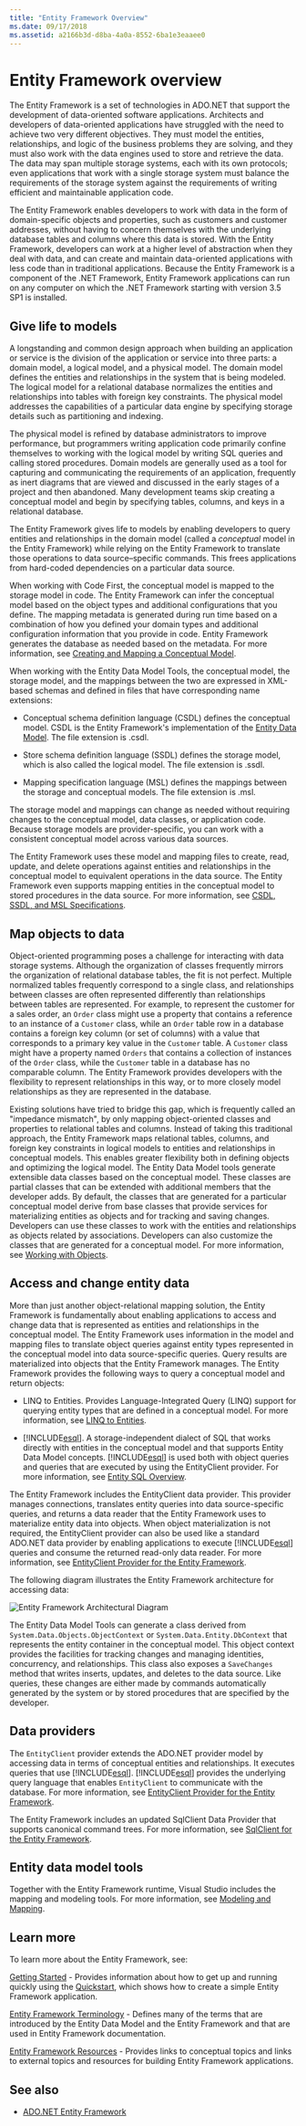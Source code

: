 ```yaml
---
title: "Entity Framework Overview"
ms.date: 09/17/2018
ms.assetid: a2166b3d-d8ba-4a0a-8552-6ba1e3eaaee0
---
```

# Entity Framework overview

The Entity Framework is a set of technologies in ADO.NET that support the development of data-oriented software applications. Architects and developers of data-oriented applications have struggled with the need to achieve two very different objectives. They must model the entities, relationships, and logic of the business problems they are solving, and they must also work with the data engines used to store and retrieve the data. The data may span multiple storage systems, each with its own protocols; even applications that work with a single storage system must balance the requirements of the storage system against the requirements of writing efficient and maintainable application code.

The Entity Framework enables developers to work with data in the form of domain-specific objects and properties, such as customers and customer addresses, without having to concern themselves with the underlying database tables and columns where this data is stored. With the Entity Framework, developers can work at a higher level of abstraction when they deal with data, and can create and maintain data-oriented applications with less code than in traditional applications. Because the Entity Framework is a component of the .NET Framework, Entity Framework applications can run on any computer on which the .NET Framework starting with version 3.5 SP1 is installed.

## Give life to models
 A longstanding and common design approach when building an application or service is the division of the application or service into three parts: a domain model, a logical model, and a physical model. The domain model defines the entities and relationships in the system that is being modeled. The logical model for a relational database normalizes the entities and relationships into tables with foreign key constraints. The physical model addresses the capabilities of a particular data engine by specifying storage details such as partitioning and indexing.

 The physical model is refined by database administrators to improve performance, but programmers writing application code primarily confine themselves to working with the logical model by writing SQL queries and calling stored procedures. Domain models are generally used as a tool for capturing and communicating the requirements of an application, frequently as inert diagrams that are viewed and discussed in the early stages of a project and then abandoned. Many development teams skip creating a conceptual model and begin by specifying tables, columns, and keys in a relational database.

 The Entity Framework gives life to models by enabling developers to query entities and relationships in the domain model (called a *conceptual* model in the Entity Framework) while relying on the Entity Framework to translate those operations to data source–specific commands. This frees applications from hard-coded dependencies on a particular data source.

 When working with Code First, the conceptual model is mapped to the storage model in code. The Entity Framework can infer the conceptual model based on the object types and additional configurations that you define. The mapping metadata is generated during run time based on a combination of how you defined your domain types and additional configuration information that you provide in code. Entity Framework generates the database as needed based on the metadata. For more information, see [Creating and Mapping a Conceptual Model](https://go.microsoft.com/fwlink/?LinkID=235382).

 When working with the Entity Data Model Tools, the conceptual model, the storage model, and the mappings between the two are expressed in XML-based schemas and defined in files that have corresponding name extensions:

- Conceptual schema definition language (CSDL) defines the conceptual model. CSDL is the Entity Framework's implementation of the [Entity Data Model](../entity-data-model.md). The file extension is .csdl.

- Store schema definition language (SSDL) defines the storage model, which is also called the logical model. The file extension is .ssdl.

- Mapping specification language (MSL) defines the mappings between the storage and conceptual models. The file extension is .msl.

The storage model and mappings can change as needed without requiring changes to the conceptual model, data classes, or application code. Because storage models are provider-specific, you can work with a consistent conceptual model across various data sources.

The Entity Framework uses these model and mapping files to create, read, update, and delete operations against entities and relationships in the conceptual model to equivalent operations in the data source. The Entity Framework even supports mapping entities in the conceptual model to stored procedures in the data source. For more information, see [CSDL, SSDL, and MSL Specifications](/ef/ef6/modeling/designer/advanced/edmx/csdl-spec).

## Map objects to data
 Object-oriented programming poses a challenge for interacting with data storage systems. Although the organization of classes frequently mirrors the organization of relational database tables, the fit is not perfect. Multiple normalized tables frequently correspond to a single class, and relationships between classes are often represented differently than relationships between tables are represented. For example, to represent the customer for a sales order, an `Order` class might use a property that contains a reference to an instance of a `Customer` class, while an `Order` table row in a database contains a foreign key column (or set of columns) with a value that corresponds to a primary key value in the `Customer` table. A `Customer` class might have a property named `Orders` that contains a collection of instances of the `Order` class, while the `Customer` table in a database has no comparable column. The Entity Framework provides developers with the flexibility to represent relationships in this way, or to more closely model relationships as they are represented in the database.

 Existing solutions have tried to bridge this gap, which is frequently called an "impedance mismatch", by only mapping object-oriented classes and properties to relational tables and columns. Instead of taking this traditional approach, the Entity Framework maps relational tables, columns, and foreign key constraints in logical models to entities and relationships in conceptual models. This enables greater flexibility both in defining objects and optimizing the logical model. The Entity Data Model tools generate extensible data classes based on the conceptual model. These classes are partial classes that can be extended with additional members that the developer adds. By default, the classes that are generated for a particular conceptual model derive from base classes that provide services for materializing entities as objects and for tracking and saving changes. Developers can use these classes to work with the entities and relationships as objects related by associations. Developers can also customize the classes that are generated for a conceptual model. For more information, see [Working with Objects](working-with-objects.md).

## Access and change entity data

More than just another object-relational mapping solution, the Entity Framework is fundamentally about enabling applications to access and change data that is represented as entities and relationships in the conceptual model. The Entity Framework uses information in the model and mapping files to translate object queries against entity types represented in the conceptual model into data source-specific queries. Query results are materialized into objects that the Entity Framework manages. The Entity Framework provides the following ways to query a conceptual model and return objects:

- LINQ to Entities. Provides Language-Integrated Query (LINQ) support for querying entity types that are defined in a conceptual model. For more information, see [LINQ to Entities](./language-reference/linq-to-entities.md).

- [!INCLUDE[esql](../../../../../includes/esql-md.md)]. A storage-independent dialect of SQL that works directly with entities in the conceptual model and that supports Entity Data Model concepts. [!INCLUDE[esql](../../../../../includes/esql-md.md)] is used both with object queries and queries that are executed by using the EntityClient provider. For more information, see [Entity SQL Overview](./language-reference/entity-sql-overview.md).

The Entity Framework includes the EntityClient data provider. This provider manages connections, translates entity queries into data source-specific queries, and returns a data reader that the Entity Framework uses to materialize entity data into objects. When object materialization is not required, the EntityClient provider can also be used like a standard ADO.NET data provider by enabling applications to execute [!INCLUDE[esql](../../../../../includes/esql-md.md)] queries and consume the returned read-only data reader. For more information, see [EntityClient Provider for the Entity Framework](entityclient-provider-for-the-entity-framework.md).

The following diagram illustrates the Entity Framework architecture for accessing data:

![Entity Framework Architectural Diagram](./media/wd-efarchdiagram.gif "wd_EFArchDiagram")

The Entity Data Model Tools can generate a class derived from `System.Data.Objects.ObjectContext` or `System.Data.Entity.DbContext` that represents the entity container in the conceptual model. This object context provides the facilities for tracking changes and managing identities, concurrency, and relationships. This class also exposes a `SaveChanges` method that writes inserts, updates, and deletes to the data source. Like queries, these changes are either made by commands automatically generated by the system or by stored procedures that are specified by the developer.

## Data providers

The `EntityClient` provider extends the ADO.NET provider model by accessing data in terms of conceptual entities and relationships. It executes queries that use [!INCLUDE[esql](../../../../../includes/esql-md.md)]. [!INCLUDE[esql](../../../../../includes/esql-md.md)] provides the underlying query language that enables `EntityClient` to communicate with the database. For more information, see [EntityClient Provider for the Entity Framework](entityclient-provider-for-the-entity-framework.md).

The Entity Framework includes an updated SqlClient Data Provider that supports canonical command trees. For more information, see [SqlClient for the Entity Framework](sqlclient-for-the-entity-framework.md).

## Entity data model tools

Together with the Entity Framework runtime, Visual Studio includes the mapping and modeling tools. For more information, see [Modeling and Mapping](modeling-and-mapping.md).

## Learn more

To learn more about the Entity Framework, see:

[Getting Started](getting-started.md) - Provides information about how to get up and running quickly using the [Quickstart](https://docs.microsoft.com/previous-versions/dotnet/netframework-4.0/bb399182(v=vs.100)), which shows how to create a simple Entity Framework application.

[Entity Framework Terminology](terminology.md) - Defines many of the terms that are introduced by the Entity Data Model and the Entity Framework and that are used in Entity Framework documentation.

[Entity Framework Resources](resources.md) - Provides links to conceptual topics and links to external topics and resources for building Entity Framework applications.

## See also

- [ADO.NET Entity Framework](index.md)
